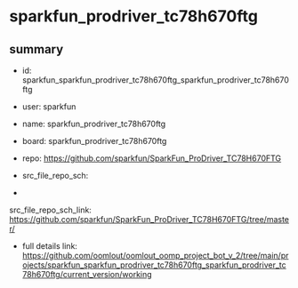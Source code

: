 # sparkfun_prodriver_tc78h670ftg
 
## summary 
* id: sparkfun_sparkfun_prodriver_tc78h670ftg_sparkfun_prodriver_tc78h670ftg
* user: sparkfun
* name: sparkfun_prodriver_tc78h670ftg
* board: sparkfun_prodriver_tc78h670ftg
* repo: https://github.com/sparkfun/SparkFun_ProDriver_TC78H670FTG



* src_file_repo_sch: 
*
 src_file_repo_sch_link: https://github.com/sparkfun/SparkFun_ProDriver_TC78H670FTG/tree/master/
* full details link: https://github.com/oomlout/oomlout_oomp_project_bot_v_2/tree/main/projects/sparkfun_sparkfun_prodriver_tc78h670ftg_sparkfun_prodriver_tc78h670ftg/current_version/working  






